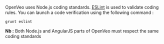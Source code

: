 OpenVeo uses Node.js coding standards. [ESLint](http://eslint.org/) is used to validate coding rules. You can launch a code verification using the following command :

    grunt eslint

**Nb :** Both Node.js and AngularJS parts of OpenVeo must respect the same coding standards